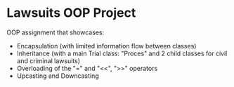 # Lawsuits OOP Project

OOP assignment that showcases:

 - Encapsulation (with limited information flow between classes)
 - Inheritance (with a main Trial class: "Proces" and 2 child classes for civil and criminal lawsuits)
 - Overloading of the "=" and "<<", ">>" operators
 - Upcasting and Downcasting
